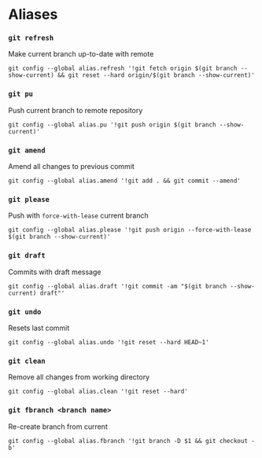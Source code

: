 # Aliases

### `git refresh`
Make current branch up-to-date with remote
```
git config --global alias.refresh '!git fetch origin $(git branch --show-current) && git reset --hard origin/$(git branch --show-current)'
```

### `git pu`
Push current branch to remote repository
```
git config --global alias.pu '!git push origin $(git branch --show-current)'
```

### `git amend`
Amend all changes to previous commit
```
git config --global alias.amend '!git add . && git commit --amend'
```

### `git please`
Push with `force-with-lease` current branch
```
git config --global alias.please '!git push origin --force-with-lease $(git branch --show-current)'
```

### `git draft`
Commits with draft message
```
git config --global alias.draft '!git commit -am "$(git branch --show-current) draft"'
```

### `git undo`
Resets last commit
```
git config --global alias.undo '!git reset --hard HEAD~1'
```

### `git clean`
Remove all changes from working directory
```
git config --global alias.clean '!git reset --hard'
```

### `git fbranch <branch name>`
Re-create branch from current
```
git config --global alias.fbranch '!git branch -D $1 && git checkout -b'
```
